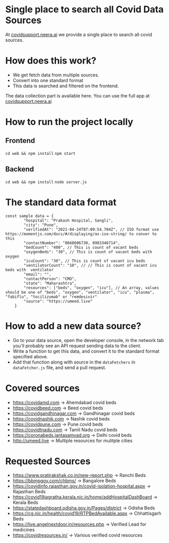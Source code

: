 # Single place to search all Covid Data Sources
At [covidsupport.neera.ai](covidsupport.neera.ai) we provide a single place to search all covid sources. 

# How does this work?
- We get fetch data from multiple sources.
- Convert into one standard format
- This data is searched and filtered on the frontend.

The data collection part is available here. You can use the full app at [covidsupport.neera.ai](covidsupport.neera.ai)

# How to run the project locally
## Frontend
```cd web && npm install```
```npm start```
## Backend
```cd web && npm install```
```node server.js```

# The standard data format

```
const sample data = {
        "hospital": "Prakash Hospital, Sangli", 
        "city": "Pune",
        "verifiedAt": "2021-04-24T07:09:54.704Z", // ISO format use https://momentjs.com/docs/#/displaying/as-iso-string/ to conver to this
        "contactNumber": "8668606730, 8983346714",
        "bedCount": "400", // This is count of vacant beds
        "oxygenBeds": "30", // This is count of vacant beds with oxygen
        "icuCount": "30", // This is count of vacant icu beds
        "ventilatorCount": "10", // // This is count of vacant icu beds with  ventilator
        "email": "",
        "contactPerson": "CMO",
        "state": "Maharashtra",
        "resources": ["beds", "oxygen", "icu"], // An array, values should be one of "beds", "oxygen", "ventilator", "icu", "plasma", "fabiflu", "tocilizumab" or "remdesivir"
        "source": "https://umeed.live"
    }
```

# How to add a new data source?
- Go to your data source, open the developer console, in the network tab you'll probably see an API request sending data to the client.
- Write a function to get this data, and convert it to the standard format specified above.
- Add that function along with source in the `dataFetchers` in `dataFetcher.js` file, and send a pull request.

# Covered sources

- https://covidamd.com -> Ahemdabad covid beds
- https://covidbeed.com -> Beed covid beds
- https://covidgandhinagar.com -> Gandhinagar covid beds
- https://covidnashik.com -> Nashik covid beds
- https://covidpune.com -> Pune covid beds
- https://covidtnadu.com -> Tamil Nadu covid beds
- https://coronabeds.jantasamvad.org -> Delhi covid beds
- http://umeed.live -> Multiple resources for mulitple cities

# Requested Sources
- https://www.pratirakshak.co.in/new-report.php -> Ranchi Beds
- https://bbmpgov.com/chbms/ -> Bangalore Beds
- https://covidinfo.rajasthan.gov.in/covid-isolation-hospital.aspx -> Rajasthan Beds
- https://covid19jagratha.kerala.nic.in/home/addHospitalDashBoard -> Kerala Beds
- https://statedashboard.odisha.gov.in/Pages/district -> Odisha Beds
- https://cg.nic.in/health/covid19/RTPBedAvailable.aspx -> Chhattisgarh Beds
- https://live.angelnextdoor.in/resources.php -> Verified Lead for medicines
- https://covidresources.in/ -> Various verified covid resources
